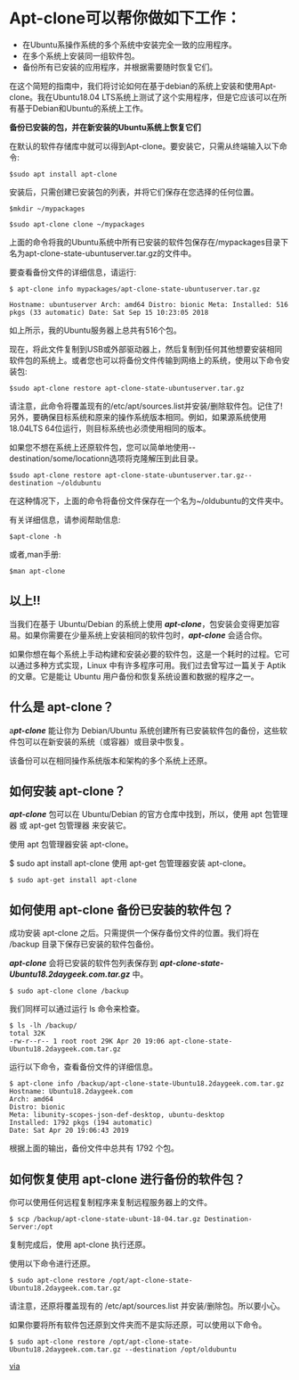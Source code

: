 # Apt-clone可以帮你做如下工作：

- 在Ubuntu系操作系统的多个系统中安装完全一致的应用程序。
- 在多个系统上安装同一组软件包。
- 备份所有已安装的应用程序，并根据需要随时恢复它们。

在这个简短的指南中，我们将讨论如何在基于debian的系统上安装和使用Apt-clone。我在Ubuntu18.04 LTS系统上测试了这个实用程序，但是它应该可以在所有基于Debian和Ubuntu的系统上工作。

**备份已安装的包，并在新安装的Ubuntu系统上恢复它们**

在默认的软件存储库中就可以得到Apt-clone。要安装它，只需从终端输入以下命令:
```shell
$sudo apt install apt-clone
```
安装后，只需创建已安装包的列表，并将它们保存在您选择的任何位置。
```shell
$mkdir ~/mypackages

$sudo apt-clone clone ~/mypackages
```
上面的命令将我的Ubuntu系统中所有已安装的软件包保存在/mypackages目录下名为apt-clone-state-ubuntuserver.tar.gz的文件中。

要查看备份文件的详细信息，请运行:
```shell
$ apt-clone info mypackages/apt-clone-state-ubuntuserver.tar.gz 

Hostname: ubuntuserver Arch: amd64 Distro: bionic Meta: Installed: 516 pkgs (33 automatic) Date: Sat Sep 15 10:23:05 2018
```
如上所示，我的Ubuntu服务器上总共有516个包。

现在，将此文件复制到USB或外部驱动器上，然后复制到任何其他想要安装相同软件包的系统上。或者您也可以将备份文件传输到网络上的系统，使用以下命令安装包:
```shell
$sudo apt-clone restore apt-clone-state-ubuntuserver.tar.gz
```
请注意，此命令将覆盖现有的/etc/apt/sources.list并安装/删除软件包。记住了!另外，要确保目标系统和原来的操作系统版本相同。例如，如果源系统使用18.04LTS 64位运行，则目标系统也必须使用相同的版本。

如果您不想在系统上还原软件包，您可以简单地使用--destination/some/locationn选项将克隆解压到此目录。
```shell
$sudo apt-clone restore apt-clone-state-ubuntuserver.tar.gz--destination ~/oldubuntu
```
在这种情况下，上面的命令将备份文件保存在一个名为~/oldubuntu的文件夹中。

有关详细信息，请参阅帮助信息:
```shell
$apt-clone -h
```
或者,man手册:
```shell
$man apt-clone
```

以上!!
---
当我们在基于 Ubuntu/Debian 的系统上使用 ***apt-clone***，包安装会变得更加容易。如果你需要在少量系统上安装相同的软件包时，***apt-clone*** 会适合你。

如果你想在每个系统上手动构建和安装必要的软件包，这是一个耗时的过程。它可以通过多种方式实现，Linux 中有许多程序可用。我们过去曾写过一篇关于 Aptik 的文章。它是能让 Ubuntu 用户备份和恢复系统设置和数据的程序之一。

## 什么是 apt-clone？
a***pt-clone*** 能让你为 Debian/Ubuntu 系统创建所有已安装软件包的备份，这些软件包可以在新安装的系统（或容器）或目录中恢复。

该备份可以在相同操作系统版本和架构的多个系统上还原。

## 如何安装 apt-clone？
***apt-clone*** 包可以在 Ubuntu/Debian 的官方仓库中找到，所以，使用 apt 包管理器 或 apt-get 包管理器 来安装它。

使用 apt 包管理器安装 apt-clone。

$ sudo apt install apt-clone
使用 apt-get 包管理器安装 apt-clone。
```shell
$ sudo apt-get install apt-clone
```
## 如何使用 apt-clone 备份已安装的软件包？
成功安装 apt-clone 之后。只需提供一个保存备份文件的位置。我们将在 /backup 目录下保存已安装的软件包备份。

***apt-clone*** 会将已安装的软件包列表保存到 ***apt-clone-state-Ubuntu18.2daygeek.com.tar.gz*** 中。
```shell
$ sudo apt-clone clone /backup
```
我们同样可以通过运行 ls 命令来检查。
```shell
$ ls -lh /backup/
total 32K
-rw-r--r-- 1 root root 29K Apr 20 19:06 apt-clone-state-Ubuntu18.2daygeek.com.tar.gz
```
运行以下命令，查看备份文件的详细信息。
```shell
$ apt-clone info /backup/apt-clone-state-Ubuntu18.2daygeek.com.tar.gz
Hostname: Ubuntu18.2daygeek.com
Arch: amd64
Distro: bionic
Meta: libunity-scopes-json-def-desktop, ubuntu-desktop
Installed: 1792 pkgs (194 automatic)
Date: Sat Apr 20 19:06:43 2019
```
根据上面的输出，备份文件中总共有 1792 个包。

## 如何恢复使用 apt-clone 进行备份的软件包？
你可以使用任何远程复制程序来复制远程服务器上的文件。
```shell
$ scp /backup/apt-clone-state-ubunt-18-04.tar.gz Destination-Server:/opt
```
复制完成后，使用 apt-clone 执行还原。

使用以下命令进行还原。
```shell
$ sudo apt-clone restore /opt/apt-clone-state-Ubuntu18.2daygeek.com.tar.gz
```
请注意，还原将覆盖现有的 /etc/apt/sources.list 并安装/删除包。所以要小心。

如果你要将所有软件包还原到文件夹而不是实际还原，可以使用以下命令。
```shell
$ sudo apt-clone restore /opt/apt-clone-state-Ubuntu18.2daygeek.com.tar.gz --destination /opt/oldubuntu
```

[via]( https://www.2daygeek.com/apt-clone-backup-installed-packages-and-restore-them-on-fresh-ubuntu-system/)